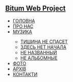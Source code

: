 
<!-- 
Country: Ukraine
City: Olexandriya - Zaporizhzhya
Web Developer: Dovgal Dima 
Web Site: dovgaldima.pp.ua
-->

<h2>
    <a href='https://bitum.pp.ua/'>
      Bitum Web Project
    </a>
</h2>

<!-- bitum.pp.ua@gmail.com ddf110986 -->

<nav>
    <ul>
        <li><a href="https://bitum.pp.ua/index.html">ГОЛОВНА</a></li>
        <li><a href="https://bitum.pp.ua/about-us.html">ПРО НАС</a></li>
        <li><a href="https://bitum.pp.ua/music.html">МУЗИКА</a></li>
            <ul>
                <li><a href="https://bitum.pp.ua/tishina-ne-spaset.html">ТИШИНА НЕ СПАСЕТ</a></li>
                <li><a href="https://bitum.pp.ua/zdes-net-nachala.html">ЗДЕСЬ НЕТ НАЧАЛА</a></li>
                <li><a href="https://bitum.pp.ua/ne-nazvannyy.html">НЕ НАЗВАННЫЙ</a></li>
                <li><a href="https://bitum.pp.ua/ne-albomnyye.html">НЕ АЛЬБОМНЫЕ</a></li>
            </ul>
        <li><a href="https://bitum.pp.ua/gallery.html">ФОТО</a></li>
        <li><a href="https://bitum.pp.ua/archive.html">АРХІВ</a></li>
        <li><a href="https://bitum.pp.ua/contacts.html">КОНТАКТИ</a></li>
    </ul>
</nav>
